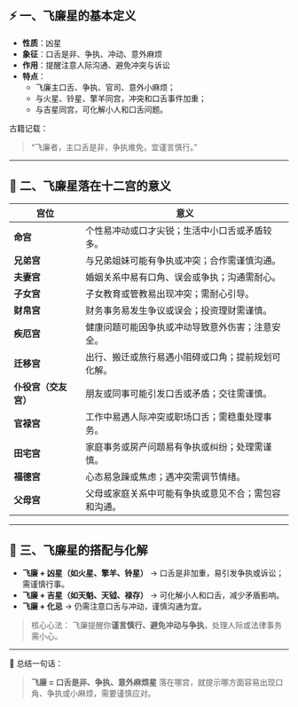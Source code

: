 ## ⚡ 一、飞廉星的基本定义

- **性质**：凶星
- **象征**：口舌是非、争执、冲动、意外麻烦
- **作用**：提醒注意人际沟通、避免冲突与诉讼
- **特点**：
  - 飞廉主口舌、争执、官司、意外小麻烦；
  - 与火星、铃星、擎羊同宫，冲突和口舌事件加重；
  - 与吉星同宫，可化解小人和口舌问题。

古籍记载：

> “飞廉者，主口舌是非，争执难免，宜谨言慎行。”

------

## 🧩 二、飞廉星落在十二宫的意义

| 宫位                 | 意义                                                 |
| -------------------- | ---------------------------------------------------- |
| **命宫**             | 个性易冲动或口才尖锐；生活中小口舌或矛盾较多。       |
| **兄弟宫**           | 与兄弟姐妹可能有争执或冲突；合作需谨慎沟通。         |
| **夫妻宫**           | 婚姻关系中易有口角、误会或争执；沟通需耐心。         |
| **子女宫**           | 子女教育或管教易出现冲突；需耐心引导。               |
| **财帛宫**           | 财务事务易发生争议或误会；投资理财需谨慎。           |
| **疾厄宫**           | 健康问题可能因争执或冲动导致意外伤害；注意安全。     |
| **迁移宫**           | 出行、搬迁或旅行易遇小阻碍或口角；提前规划可化解。   |
| **仆役宫（交友宫）** | 朋友或同事可能引发口舌或矛盾；交往需谨慎。           |
| **官禄宫**           | 工作中易遇人际冲突或职场口舌；需稳重处理事务。       |
| **田宅宫**           | 家庭事务或房产问题易有争执或纠纷；处理需谨慎。       |
| **福德宫**           | 心态易急躁或焦虑；遇冲突需调节情绪。                 |
| **父母宫**           | 父母或家庭关系中可能有争执或意见不合；需包容和沟通。 |

------

## 🔮 三、飞廉星的搭配与化解

- **飞廉 + 凶星（如火星、擎羊、铃星）** → 口舌是非加重，易引发争执或诉讼；需谨慎行事。
- **飞廉 + 吉星（如天魁、天钺、禄存）** → 可化解小人和口舌，减少矛盾影响。
- **飞廉 + 化忌** → 仍需注意口舌与冲动，谨慎沟通为宜。

> 核心心法：
>  飞廉提醒你**谨言慎行、避免冲动与争执**，处理人际或法律事务需小心。

------

📘 总结一句话：

> **飞廉 = 口舌是非、争执、意外麻烦星**
>  落在哪宫，就提示哪方面容易出现口角、争执或小麻烦，需要谨慎应对。